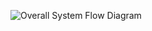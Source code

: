 ![Overall System Flow Diagram](https://github.com/nepagroup/spyder/blob/main/Product_Recommendation_Email_Generation/full_flow.png)
